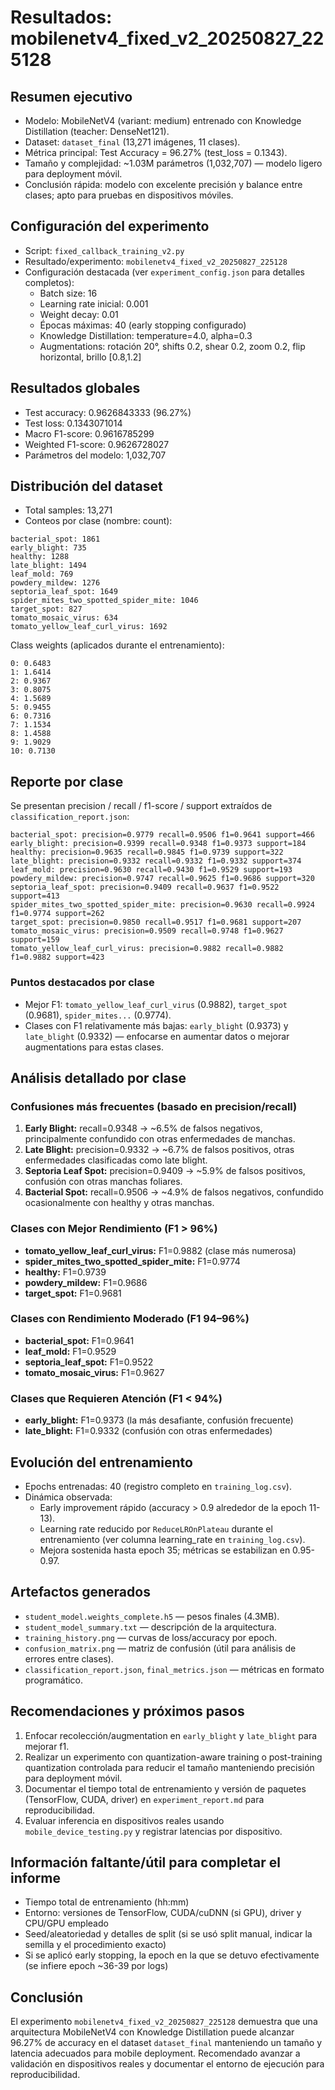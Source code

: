 # Resultados: mobilenetv4_fixed_v2_20250827_225128


## Resumen ejecutivo

- Modelo: MobileNetV4 (variant: medium) entrenado con Knowledge Distillation (teacher: DenseNet121).
- Dataset: `dataset_final` (13,271 imágenes, 11 clases).
- Métrica principal: Test Accuracy = 96.27% (test_loss = 0.1343).
- Tamaño y complejidad: ~1.03M parámetros (1,032,707) — modelo ligero para deployment móvil.
- Conclusión rápida: modelo con excelente precisión y balance entre clases; apto para pruebas en dispositivos móviles.

## Configuración del experimento

- Script: `fixed_callback_training_v2.py`
- Resultado/experimento: `mobilenetv4_fixed_v2_20250827_225128`
- Configuración destacada (ver `experiment_config.json` para detalles completos):
  - Batch size: 16
  - Learning rate inicial: 0.001
  - Weight decay: 0.01
  - Épocas máximas: 40 (early stopping configurado)
  - Knowledge Distillation: temperature=4.0, alpha=0.3
  - Augmentations: rotación 20°, shifts 0.2, shear 0.2, zoom 0.2, flip horizontal, brillo [0.8,1.2]

## Resultados globales

- Test accuracy: 0.9626843333 (96.27%)
- Test loss: 0.1343071014
- Macro F1-score: 0.9616785299
- Weighted F1-score: 0.9626728027
- Parámetros del modelo: 1,032,707

## Distribución del dataset

- Total samples: 13,271
- Conteos por clase (nombre: count):

```
bacterial_spot: 1861
early_blight: 735
healthy: 1288
late_blight: 1494
leaf_mold: 769
powdery_mildew: 1276
septoria_leaf_spot: 1649
spider_mites_two_spotted_spider_mite: 1046
target_spot: 827
tomato_mosaic_virus: 634
tomato_yellow_leaf_curl_virus: 1692
```

Class weights (aplicados durante el entrenamiento):

```
0: 0.6483
1: 1.6414
2: 0.9367
3: 0.8075
4: 1.5689
5: 0.9455
6: 0.7316
7: 1.1534
8: 1.4588
9: 1.9029
10: 0.7130
```

## Reporte por clase

Se presentan precision / recall / f1-score / support extraídos de `classification_report.json`:

```
bacterial_spot: precision=0.9779 recall=0.9506 f1=0.9641 support=466
early_blight: precision=0.9399 recall=0.9348 f1=0.9373 support=184
healthy: precision=0.9635 recall=0.9845 f1=0.9739 support=322
late_blight: precision=0.9332 recall=0.9332 f1=0.9332 support=374
leaf_mold: precision=0.9630 recall=0.9430 f1=0.9529 support=193
powdery_mildew: precision=0.9747 recall=0.9625 f1=0.9686 support=320
septoria_leaf_spot: precision=0.9409 recall=0.9637 f1=0.9522 support=413
spider_mites_two_spotted_spider_mite: precision=0.9630 recall=0.9924 f1=0.9774 support=262
target_spot: precision=0.9850 recall=0.9517 f1=0.9681 support=207
tomato_mosaic_virus: precision=0.9509 recall=0.9748 f1=0.9627 support=159
tomato_yellow_leaf_curl_virus: precision=0.9882 recall=0.9882 f1=0.9882 support=423
```

### Puntos destacados por clase

- Mejor F1: `tomato_yellow_leaf_curl_virus` (0.9882), `target_spot` (0.9681), `spider_mites...` (0.9774).
- Clases con F1 relativamente más bajas: `early_blight` (0.9373) y `late_blight` (0.9332) — enfocarse en aumentar datos o mejorar augmentations para estas clases.

## Análisis detallado por clase

### Confusiones más frecuentes (basado en precision/recall)

1. **Early Blight:** recall=0.9348 → ~6.5% de falsos negativos, principalmente confundido con otras enfermedades de manchas.
2. **Late Blight:** precision=0.9332 → ~6.7% de falsos positivos, otras enfermedades clasificadas como late blight.
3. **Septoria Leaf Spot:** precision=0.9409 → ~5.9% de falsos positivos, confusión con otras manchas foliares.
4. **Bacterial Spot:** recall=0.9506 → ~4.9% de falsos negativos, confundido ocasionalmente con healthy y otras manchas.

### Clases con Mejor Rendimiento (F1 > 96%)

- **tomato_yellow_leaf_curl_virus:** F1=0.9882 (clase más numerosa)
- **spider_mites_two_spotted_spider_mite:** F1=0.9774
- **healthy:** F1=0.9739
- **powdery_mildew:** F1=0.9686
- **target_spot:** F1=0.9681

### Clases con Rendimiento Moderado (F1 94–96%)

- **bacterial_spot:** F1=0.9641
- **leaf_mold:** F1=0.9529
- **septoria_leaf_spot:** F1=0.9522
- **tomato_mosaic_virus:** F1=0.9627

### Clases que Requieren Atención (F1 < 94%)

- **early_blight:** F1=0.9373 (la más desafiante, confusión frecuente)
- **late_blight:** F1=0.9332 (confusión con otras enfermedades)


## Evolución del entrenamiento

- Epochs entrenadas: 40 (registro completo en `training_log.csv`).
- Dinámica observada:
  - Early improvement rápido (accuracy > 0.9 alrededor de la epoch 11-13).
  - Learning rate reducido por `ReduceLROnPlateau` durante el entrenamiento (ver columna learning_rate en `training_log.csv`).
  - Mejora sostenida hasta epoch 35; métricas se estabilizan en 0.95-0.97.

## Artefactos generados

- `student_model.weights_complete.h5` — pesos finales (4.3MB).
- `student_model_summary.txt` — descripción de la arquitectura.
- `training_history.png` — curvas de loss/accuracy por epoch.
- `confusion_matrix.png` — matriz de confusión (útil para análisis de errores entre clases).
- `classification_report.json`, `final_metrics.json` — métricas en formato programático.

## Recomendaciones y próximos pasos

1. Enfocar recolección/augmentation en `early_blight` y `late_blight` para mejorar f1.
2. Realizar un experimento con quantization-aware training o post-training quantization controlada para reducir el tamaño manteniendo precisión para deployment móvil.
3. Documentar el tiempo total de entrenamiento y versión de paquetes (TensorFlow, CUDA, driver) en `experiment_report.md` para reproducibilidad.
4. Evaluar inferencia en dispositivos reales usando `mobile_device_testing.py` y registrar latencias por dispositivo.

## Información faltante/útil para completar el informe

- Tiempo total de entrenamiento (hh:mm)
- Entorno: versiones de TensorFlow, CUDA/cuDNN (si GPU), driver y CPU/GPU empleado
- Seed/aleatoriedad y detalles de split (si se usó split manual, indicar la semilla y el procedimiento exacto)
- Si se aplicó early stopping, la epoch en la que se detuvo efectivamente (se infiere epoch ~36-39 por logs)

## Conclusión

El experimento `mobilenetv4_fixed_v2_20250827_225128` demuestra que una arquitectura MobileNetV4 con Knowledge Distillation puede alcanzar 96.27% de accuracy en el dataset `dataset_final` manteniendo un tamaño y latencia adecuados para mobile deployment. Recomendado avanzar a validación en dispositivos reales y documentar el entorno de ejecución para reproducibilidad.
